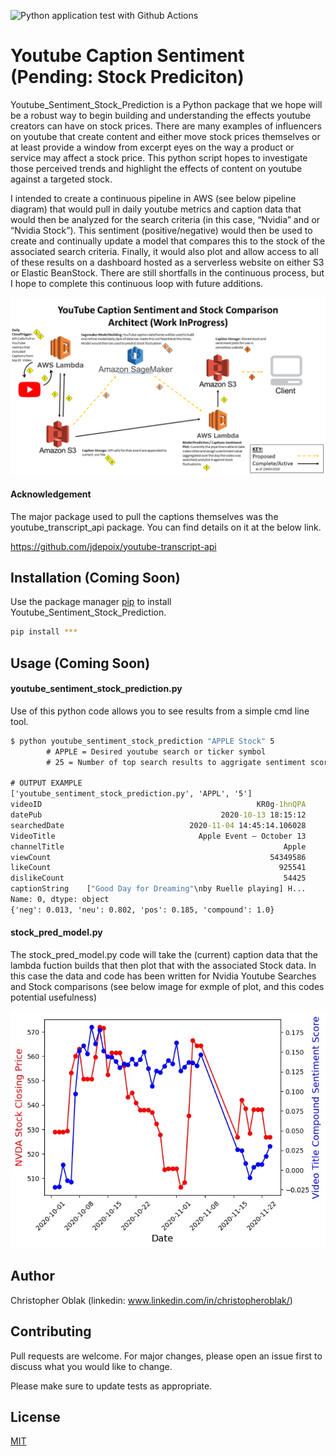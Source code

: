 ![Python application test with Github Actions](https://github.com/Cloblak/youtube_sentiment_stock_prediction/workflows/Python%20application%20test%20with%20Github%20Actions/badge.svg)

# Youtube Caption Sentiment (Pending: Stock Prediciton)

Youtube_Sentiment_Stock_Prediction is a Python package that we hope will be a 
robust way to begin building and understanding the effects youtube creators 
can have on stock prices.  There are many examples of influencers on youtube
that create content and either move stock prices themselves or at least provide
a window from excerpt eyes on the way a product or service may affect a stock
price.  This python script hopes to investigate those perceived trends and 
highlight the effects of content on youtube against a targeted stock. 

I intended to create a continuous pipeline in AWS (see below pipeline diagram)
that would pull in daily youtube metrics and caption data that would then be analyzed 
for the search criteria (in this case, “Nvidia” and or “Nvidia Stock”).  This sentiment 
(positive/negative) would then be used to create and continually update a model that 
compares this to the stock of the associated search criteria. Finally, it would also 
plot and allow access to all of these results on a dashboard hosted as a serverless 
website on either S3 or Elastic BeanStock.  There are still shortfalls in the continuous 
process, but I hope to complete this continuous loop with future additions.  

![Alt text](PipelineLayout.png?raw=true "Title")

#### Acknowledgement

The major package used to pull the captions themselves was the 
youtube_transcript_api package.  You can find details on it at the below link.

https://github.com/jdepoix/youtube-transcript-api

## Installation (Coming Soon)

Use the package manager [pip](https://pip.pypa.io/en/stable/) to install 
Youtube_Sentiment_Stock_Prediction.

```bash
pip install ***
```

## Usage (Coming Soon)

#### youtube_sentiment_stock_prediction.py 

Use of this python code allows you to see results from a simple cmd line tool.

```cmd line
$ python youtube_sentiment_stock_prediction "APPLE Stock" 5       
        # APPLE = Desired youtube search or ticker symbol 
        # 25 = Number of top search results to aggrigate sentiment score from

# OUTPUT EXAMPLE
['youtube_sentiment_stock_prediction.py', 'APPL', '5']
videoID                                                KR0g-1hnQPA
datePub                                        2020-10-13 18:15:12
searchedDate                            2020-11-04 14:45:14.106028
VideoTitle                                Apple Event — October 13
channelTitle                                                 Apple
viewCount                                                 54349586
likeCount                                                   925541
dislikeCount                                                 54425
captionString    ["Good Day for Dreaming"\nby Ruelle playing] H...
Name: 0, dtype: object
{'neg': 0.013, 'neu': 0.802, 'pos': 0.185, 'compound': 1.0}
```

#### stock_pred_model.py

The stock_pred_model.py code will take the (current) caption data that the lambda 
fuction builds that then plot that with the associated Stock data.  In this case
the data and code has been written for Nvidia Youtube Searches and Stock 
comparisons (see below image for exmple of plot, and this codes potential usefulness)


![Alt text](10_plots/NVDA_Sentiment_Stock_ComparisonPlot.jpeg?raw=true "Title")

## Author
Christopher Oblak (linkedin: www.linkedin.com/in/christopheroblak/)

## Contributing
Pull requests are welcome. For major changes, please open an issue first to discuss what you would like to change.

Please make sure to update tests as appropriate.

## License
[MIT](https://choosealicense.com/licenses/mit/)
